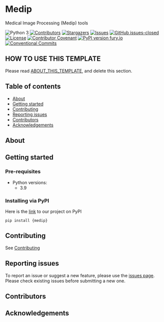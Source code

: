 # Medip

Medical Image Processing (Medip) tools

![Python 3](https://img.shields.io/badge/Python->=3.9-blue)
[![Contributors][contributors-shield]][contributors-url]
[![Stargazers][stars-shield]][stars-url]
[![Issues][issues-shield]][issues-url]
[![GitHub issues-closed][issues-closed-shield]][issues-url]
[![License][license-shield]][license-url]
[![Contributor Covenant][code-of-conduct-shield]](CODE_OF_CONDUCT.md)
[![PyPI version fury.io][pypi-shield]][pypi-url]
[![Conventional Commits][conventional-commits-shield]][conventional-commits-url]

[contributors-shield]: https://img.shields.io/github/contributors/ABI-CTT-Group/medip.svg?style=flat-square
[contributors-url]: https://github.com/ABI-CTT-Group/medip/graphs/contributors
[stars-shield]: https://img.shields.io/github/stars/ABI-CTT-Group/medip.svg?style=flat-square
[stars-url]: https://github.com/ABI-CTT-Group/medip/stargazers
[issues-shield]: https://img.shields.io/github/issues/ABI-CTT-Group/medip.svg?style=flat-square
[issues-url]: https://github.com/ABI-CTT-Group/medip/issues
[issues-closed-shield]: https://img.shields.io/github/issues-closed/ABI-CTT-Group/medip.svg
[issues-closed-url]: https://GitHub.com/ABI-CTT-Group/medip/issues?q=is%3Aissue+is%3Aclosed
[license-shield]: https://img.shields.io/github/license/ABI-CTT-Group/medip.svg?style=flat-square
[license-url]: https://github.com/ABI-CTT-Group/medip/blob/master/LICENSE
[code-of-conduct-shield]: https://img.shields.io/badge/Contributor%20Covenant-2.1-4baaaa.svg
[pypi-shield]: https://badge.fury.io/py/medip.svg
[pypi-url]: https://pypi.python.org/pypi/medip/
[conventional-commits-shield]: https://img.shields.io/badge/Conventional%20Commits-1.0.0-%23FE5196?logo=conventionalcommits&logoColor=white
[conventional-commits-url]: https://conventionalcommits.org


## HOW TO USE THIS TEMPLATE

Please read [ABOUT_THIS_TEMPLATE](ABOUT_THIS_TEMPLATE.md), and delete this section.


## Table of contents
* [About](#about)
* [Getting started](#getting-started)
* [Contributing](#contributing)
* [Reporting issues](#reporting-issues)
* [Contributors](#contributors)
* [Acknowledgements](#acknowledgements)


## About

## Getting started

### Pre-requisites 
- Python versions:
   - 3.9
###  Installing via PyPI

Here is the [link](https://pypi.org/project/medip/) to our project on PyPI
```
pip install {medip}
```

## Contributing

See [Contributing](CONTRIBUTING.md)

## Reporting issues 
To report an issue or suggest a new feature, please use the [issues page](https://github.com/ABI-CTT-Group/medip/issues). 
Please check existing issues before submitting a new one.

## Contributors

## Acknowledgements
